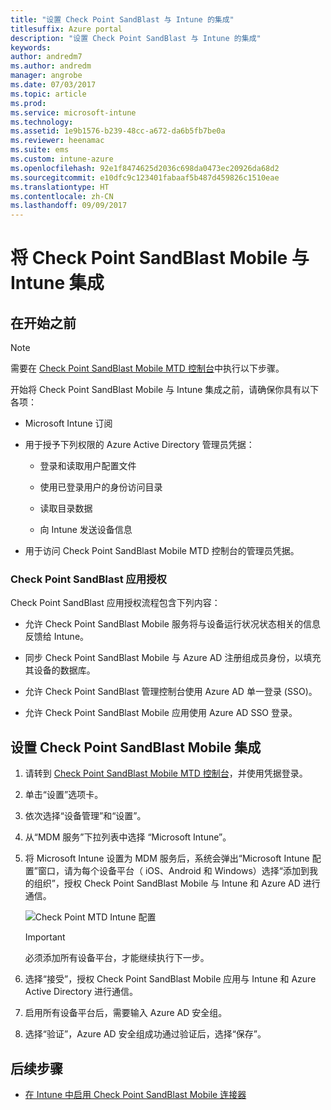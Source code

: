 ```yaml
---
title: "设置 Check Point SandBlast 与 Intune 的集成"
titlesuffix: Azure portal
description: "设置 Check Point SandBlast 与 Intune 的集成"
keywords: 
author: andredm7
ms.author: andredm
manager: angrobe
ms.date: 07/03/2017
ms.topic: article
ms.prod: 
ms.service: microsoft-intune
ms.technology: 
ms.assetid: 1e9b1576-b239-48cc-a672-da6b5fb7be0a
ms.reviewer: heenamac
ms.suite: ems
ms.custom: intune-azure
ms.openlocfilehash: 92e1f8474625d2036c698da0473ec20926da68d2
ms.sourcegitcommit: e10dfc9c123401fabaaf5b487d459826c1510eae
ms.translationtype: HT
ms.contentlocale: zh-CN
ms.lasthandoff: 09/09/2017
---
```

# <a name="integrate-check-point-sandblast-mobile-with-intune"></a>将 Check Point SandBlast Mobile 与 Intune 集成

## <a name="before-you-begin"></a>在开始之前

> [!NOTE] 
> 需要在 [Check Point SandBlast Mobile MTD 控制台](https://intune-4.eu1.locsec.net/)中执行以下步骤。

开始将 Check Point SandBlast Mobile 与 Intune 集成之前，请确保你具有以下各项：

-   Microsoft Intune 订阅

-   用于授予下列权限的 Azure Active Directory 管理员凭据：

    -   登录和读取用户配置文件

    -   使用已登录用户的身份访问目录

    -   读取目录数据

    -   向 Intune 发送设备信息

-   用于访问 Check Point SandBlast Mobile MTD 控制台的管理员凭据。

### <a name="check-point-sandblast-app-authorization"></a>Check Point SandBlast 应用授权

Check Point SandBlast 应用授权流程包含下列内容：

-   允许 Check Point SandBlast Mobile 服务将与设备运行状况状态相关的信息反馈给 Intune。

-   同步 Check Point SandBlast Mobile 与 Azure AD 注册组成员身份，以填充其设备的数据库。

-   允许 Check Point SandBlast 管理控制台使用 Azure AD 单一登录 (SSO)。

-   允许 Check Point SandBlast Mobile 应用使用 Azure AD SSO 登录。

## <a name="to-set-up-check-point-sandblast-mobile-integration"></a>设置 Check Point SandBlast Mobile 集成

1.  请转到 [Check Point SandBlast Mobile MTD 控制台](https://intune-4.eu1.locsec.net/)，并使用凭据登录。

2.  单击“设置”选项卡。

3.  依次选择“设备管理”和“设置”。

4.  从“MDM 服务”下拉列表中选择 “Microsoft Intune”。

5.  将 Microsoft Intune 设置为 MDM 服务后，系统会弹出“Microsoft Intune 配置”窗口，请为每个设备平台（ iOS、Android 和 Windows）选择“添加到我的组织”，授权 Check Point SandBlast Mobile 与 Intune 和 Azure AD 进行通信。

    ![Check Point MTD Intune 配置](./media/checkpoint-MTD-1.PNG)

    > [!IMPORTANT]
    > 必须添加所有设备平台，才能继续执行下一步。

6.  选择“接受”，授权 Check Point SandBlast Mobile 应用与 Intune 和 Azure Active Directory 进行通信。

7.  启用所有设备平台后，需要输入 Azure AD 安全组。

8.  选择“验证”，Azure AD 安全组成功通过验证后，选择“保存”。

## <a name="next-steps"></a>后续步骤

- [在 Intune 中启用 Check Point SandBlast Mobile 连接器](mtd-connector-enable.md)